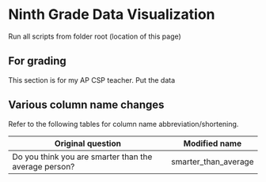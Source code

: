 # Ninth Grade Data Visualization

Run all scripts from folder root (location of this page)

## For grading

This section is for my AP CSP teacher.
Put the data

## Various column name changes

Refer to the following tables for column name abbreviation/shortening.

| Original question                                     | Modified name        |
| ----------------------------------------------------- | -------------------- |
| Do you think you are smarter than the average person? | smarter_than_average |
